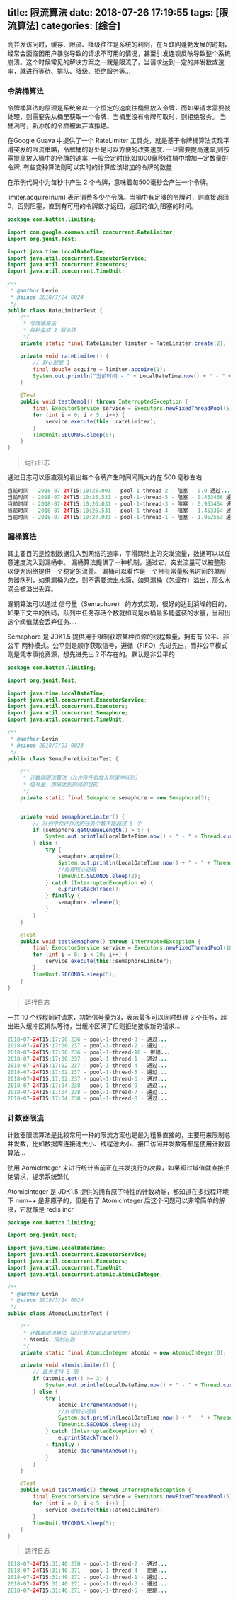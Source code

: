title: 限流算法
date: 2018-07-26 17:19:55
tags: [限流算法]
categories: [综合]
---
高并发访问时，缓存、限流、降级往往是系统的利剑，在互联网蓬勃发展的时期，经常会面临因用户暴涨导致的请求不可用的情况，甚至引发连锁反映导致整个系统崩溃。这个时候常见的解决方案之一就是限流了，当请求达到一定的并发数或速率，就进行等待、排队、降级、拒绝服务等...
<!--more-->
### 令牌桶算法
令牌桶算法的原理是系统会以一个恒定的速度往桶里放入令牌，而如果请求需要被处理，则需要先从桶里获取一个令牌，当桶里没有令牌可取时，则拒绝服务。 当桶满时，新添加的令牌被丢弃或拒绝。

在Google Guava 中提供了一个 RateLimiter 工具类，就是基于令牌桶算法实现平滑突发的限流策略，令牌桶的好处是可以方便的改变速度. 一旦需要提高速率,则按需提高放入桶中的令牌的速率. 一般会定时(比如1000毫秒)往桶中增加一定数量的令牌, 有些变种算法则可以实时的计算应该增加的令牌的数量

在示例代码中为每秒中产生 2 个令牌，意味着每500毫秒会产生一个令牌。

limiter.acquire(num) 表示消费多少个令牌。当桶中有足够的令牌时，则直接返回0，否则阻塞，直到有可用的令牌数才返回，返回的值为阻塞的时间。
```java
package com.battcn.limiting;

import com.google.common.util.concurrent.RateLimiter;
import org.junit.Test;

import java.time.LocalDateTime;
import java.util.concurrent.ExecutorService;
import java.util.concurrent.Executors;
import java.util.concurrent.TimeUnit;

/**
 * @author Levin
 * @since 2018/7/24 0024
 */
public class RateLimiterTest {
    /**
     * 令牌桶算法
     * 每秒生成 2 個令牌
     */
    private static final RateLimiter limiter = RateLimiter.create(2);

    private void rateLimiter() {
        // 默认就是 1
        final double acquire = limiter.acquire(1);
        System.out.println("当前时间 - " + LocalDateTime.now() + " - " + Thread.currentThread().getName() + " - 阻塞 - " + acquire + " 通过...");
    }

    @Test
    public void testDemo1() throws InterruptedException {
        final ExecutorService service = Executors.newFixedThreadPool(5);
        for (int i = 0; i < 5; i++) {
            service.execute(this::rateLimiter);
        }
        TimeUnit.SECONDS.sleep(5);
    }
}
```

> 运行日志

通过日志可以很直观的看出每个令牌产生时间间隔大约在 500 毫秒左右

```java
当前时间 - 2018-07-24T15:10:25.091 - pool-1-thread-2 - 阻塞 - 0.0 通过...
当前时间 - 2018-07-24T15:10:25.531 - pool-1-thread-5 - 阻塞 - 0.453466 通过...
当前时间 - 2018-07-24T15:10:26.031 - pool-1-thread-3 - 阻塞 - 0.953454 通过...
当前时间 - 2018-07-24T15:10:26.531 - pool-1-thread-4 - 阻塞 - 1.453354 通过...
当前时间 - 2018-07-24T15:10:27.031 - pool-1-thread-1 - 阻塞 - 1.952553 通过...
```

### 漏桶算法
其主要目的是控制数据注入到网络的速率，平滑网络上的突发流量，数据可以以任意速度流入到漏桶中。 漏桶算法提供了一种机制，通过它，突发流量可以被整形以便为网络提供一个稳定的流量。 漏桶可以看作是一个带有常量服务时间的单服务器队列，如果漏桶为空，则不需要流出水滴，如果漏桶（包缓存）溢出，那么水滴会被溢出丢弃。

漏铜算法可以通过 信号量（Semaphore） 的方式实现，很好的达到消峰的目的，如果下文中的代码，队列中任务存活个数就如同是水桶最多能盛装的水量，当超出这个阀值就会丢弃任务....

Semaphore 是 JDK1.5 提供用于限制获取某种资源的线程数量，拥有有 公平、非公平 两种模式。公平则是顺序获取信号，遵循（FIFO）先进先出，而非公平模式则是凭本事抢资源，想先进先出？不存在的。默认是非公平的
```java
package com.battcn.limiting;

import org.junit.Test;

import java.time.LocalDateTime;
import java.util.concurrent.ExecutorService;
import java.util.concurrent.Executors;
import java.util.concurrent.Semaphore;
import java.util.concurrent.TimeUnit;

/**
 * @author Levin
 * @since 2018/7/23 0023
 */
public class SemaphoreLimiterTest {

    /**
     * 计数器限流算法（允许将任务放入到缓冲队列）
     * 信号量，用来达到削峰的目的
     */
    private static final Semaphore semaphore = new Semaphore(3);


    private void semaphoreLimiter() {
        // 队列中允许存活的任务个数不能超过 5 个
        if (semaphore.getQueueLength() > 5) {
            System.out.println(LocalDateTime.now() + " - " + Thread.currentThread().getName() + " - 拒絕...");
        } else {
            try {
                semaphore.acquire();
                System.out.println(LocalDateTime.now() + " - " + Thread.currentThread().getName() + " - 通过...");
                //处理核心逻辑
                TimeUnit.SECONDS.sleep(2);
            } catch (InterruptedException e) {
                e.printStackTrace();
            } finally {
                semaphore.release();
            }
        }
    }

    @Test
    public void testSemaphore() throws InterruptedException {
        final ExecutorService service = Executors.newFixedThreadPool(10);
        for (int i = 0; i < 10; i++) {
            service.execute(this::semaphoreLimiter);
        }
        TimeUnit.SECONDS.sleep(5);
    }
}
```

> 运行日志

一共 10 个线程同时请求，初始信号量为3，表示最多可以同时处理 3 个任务，超出进入缓冲区排队等待，当缓冲区满了后则拒绝接收新的请求...
```java
2018-07-24T15:17:00.236 - pool-1-thread-3 - 通过...
2018-07-24T15:17:00.237 - pool-1-thread-2 - 通过...
2018-07-24T15:17:00.236 - pool-1-thread-10 - 拒絕...
2018-07-24T15:17:00.237 - pool-1-thread-1 - 通过...
2018-07-24T15:17:02.237 - pool-1-thread-4 - 通过...
2018-07-24T15:17:02.237 - pool-1-thread-5 - 通过...
2018-07-24T15:17:02.237 - pool-1-thread-6 - 通过...
2018-07-24T15:17:04.238 - pool-1-thread-9 - 通过...
2018-07-24T15:17:04.238 - pool-1-thread-7 - 通过...
2018-07-24T15:17:04.238 - pool-1-thread-8 - 通过...
```

### 计数器限流
计数器限流算法是比较常用一种的限流方案也是最为粗暴直接的，主要用来限制总并发数，比如数据库连接池大小、线程池大小、接口访问并发数等都是使用计数器算法...

使用 AomicInteger 来进行统计当前正在并发执行的次数，如果超过域值就直接拒绝请求，提示系统繁忙

AtomicInteger 是 JDK1.5 提供的拥有原子特性的计数功能，都知道在多线程环境下 num++ 是非原子的，但是有了 AtomicInteger 后这个问题可以非常简单的解决，它就像是 redis incr

```java
package com.battcn.limiting;

import org.junit.Test;

import java.time.LocalDateTime;
import java.util.concurrent.ExecutorService;
import java.util.concurrent.Executors;
import java.util.concurrent.TimeUnit;
import java.util.concurrent.atomic.AtomicInteger;

/**
 * @author Levin
 * @since 2018/7/24 0024
 */
public class AtomicLimiterTest {

    /**
     * 计数器限流算法（比较暴力/超出直接拒绝）
     * Atomic，限制总数
     */
    private static final AtomicInteger atomic = new AtomicInteger(0);

    private void atomicLimiter() {
        // 最大支持 3 個
        if (atomic.get() >= 3) {
            System.out.println(LocalDateTime.now() + " - " + Thread.currentThread().getName() + " - " + "拒絕...");
        } else {
            try {
                atomic.incrementAndGet();
                //处理核心逻辑
                System.out.println(LocalDateTime.now() + " - " + Thread.currentThread().getName() + " - " + "通过...");
                TimeUnit.SECONDS.sleep(1);
            } catch (InterruptedException e) {
                e.printStackTrace();
            } finally {
                atomic.decrementAndGet();
            }
        }
    }

    @Test
    public void testAtomic() throws InterruptedException {
        final ExecutorService service = Executors.newFixedThreadPool(5);
        for (int i = 0; i < 5; i++) {
            service.execute(this::atomicLimiter);
        }
        TimeUnit.SECONDS.sleep(5);
    }
}
```

> 运行日志

```java
2018-07-24T15:31:40.270 - pool-1-thread-2 - 通过...
2018-07-24T15:31:40.271 - pool-1-thread-4 - 拒絕...
2018-07-24T15:31:40.271 - pool-1-thread-1 - 通过...
2018-07-24T15:31:40.271 - pool-1-thread-3 - 通过...
2018-07-24T15:31:40.271 - pool-1-thread-5 - 拒絕...
```